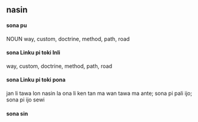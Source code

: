 ## nasin

#### sona pu

NOUN way, custom, doctrine, method, path, road

#### sona Linku pi toki Inli

way, custom, doctrine, method, path, road

#### sona Linku pi toki pona

jan li tawa lon nasin la ona li ken tan ma wan tawa ma ante; sona pi pali ijo; sona pi ijo sewi

#### sona sin

